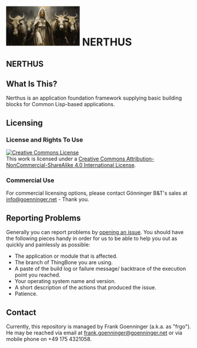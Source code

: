 # <img src="https://github.com/goenninger-b-t/nerthus/blob/e479f57cbca5727c4154f11be2820f6bed861606/assets/images/nerthus.jpg" width="200" height="107"/>  NERTHUS

<p><h2><b>NERTHUS</b></h2>

## What Is This?
Nerthus is an application foundation framework supplying basic building blocks for Common Lisp-based applications. 

## Licensing

### License and Rights To Use
<a rel="license" href="http://creativecommons.org/licenses/by-nc-sa/4.0/"><img alt="Creative Commons License" style="border-width:0" src="https://i.creativecommons.org/l/by-nc-sa/4.0/88x31.png" /></a><br />This work is licensed under a <a rel="license" href="http://creativecommons.org/licenses/by-nc-sa/4.0/">Creative Commons Attribution-NonCommercial-ShareAlike 4.0 International License</a>.

### Commercial Use

For commercial licensing options, please contact Gönninger B&T's sales at [info@goenninger.net](mailto:sales@goenninger.net) - Thank you.

## Reporting Problems
Generally you can report problems by [opening an issue](https://github.com/GOENNINGERBT/nerthus/issues). You should have the following pieces handy in order for us to be able to help you out as quickly and painlessly as possible:

* The application or module that is affected.
* The branch of ThingBone you are using.
* A paste of the build log or failure message/ backtrace of the execution point you reached.
* Your operating system name and version.
* A short description of the actions that produced the issue.
* Patience.

## Contact
Currently, this repository is managed by Frank Goenninger (a.k.a. as "frgo"). He may be reached via email at [frank.goenninger@goenninger.net](mailto:frank.goenninger@goenninger.net) or via mobile phone on +49 175 4321058.
